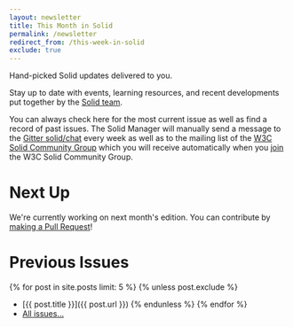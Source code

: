 ```yaml
---
layout: newsletter
title: This Month in Solid
permalink: /newsletter
redirect_from: /this-week-in-solid
exclude: true
---
```


Hand-picked Solid updates delivered to you.

Stay up to date with events, learning resources, and recent developments put together by the [Solid team]({{site.baseUrl}}/team). 

You can always check here for the most current issue as well as find a record of past issues. The Solid Manager will manually send a message to the [Gitter solid/chat](https://gitter.im/solid/chat) every week as well as to the mailing list of the [W3C Solid Community Group](https://www.w3.org/community/solid/) which you will receive automatically when you [join](https://www.w3.org/community/solid/) the W3C Solid Community Group. 

# Next Up

We're currently working on next month's edition. You can contribute by [making a Pull Request](https://github.com/solid/solidproject.org/edit/master/_posts/newsletter/next.md)!

# Previous Issues

{% for post in site.posts limit: 5 %}
{% unless post.exclude %}
* [{{ post.title }}]({{ post.url }})
{% endunless %}
{% endfor %}
* [All issues…]({{site.baseurl}}/newsletter/archive)
